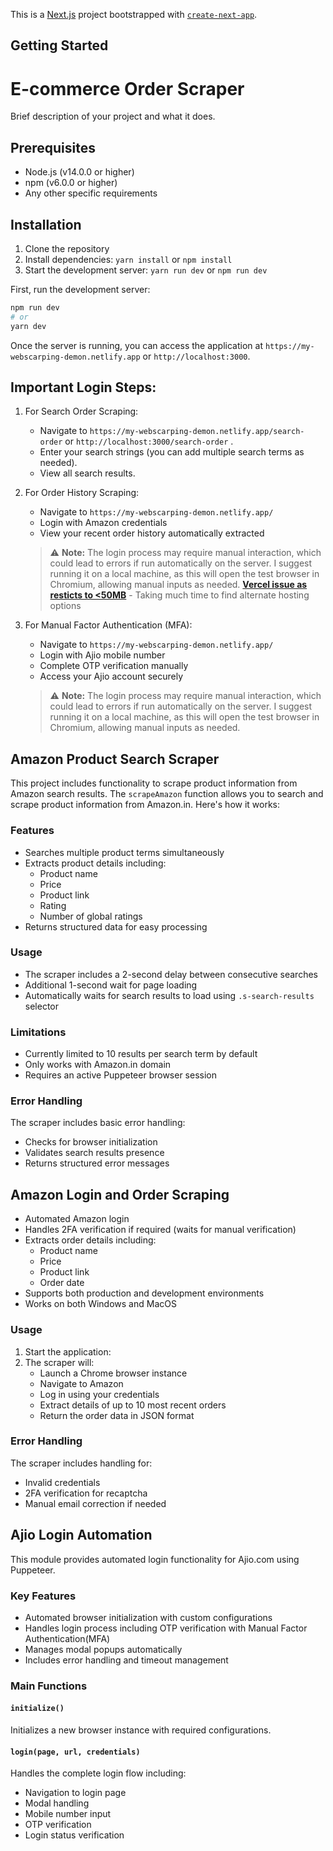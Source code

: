 This is a [Next.js](https://nextjs.org) project bootstrapped with [`create-next-app`](https://nextjs.org/docs/app/api-reference/cli/create-next-app).

## Getting Started

# E-commerce Order Scraper

Brief description of your project and what it does.

## Prerequisites

- Node.js (v14.0.0 or higher)
- npm (v6.0.0 or higher)
- Any other specific requirements

## Installation

1. Clone the repository
2. Install dependencies: `yarn install` or `npm install`
3. Start the development server: `yarn run dev` or `npm run dev`

First, run the development server:

```bash
npm run dev
# or
yarn dev
```
Once the server is running, you can access the application at `https://my-webscarping-demon.netlify.app` or `http://localhost:3000`.


## Important Login Steps:
1. For Search Order Scraping:
   - Navigate to `https://my-webscarping-demon.netlify.app/search-order` or `http://localhost:3000/search-order` .
   - Enter your search strings (you can add multiple search terms as needed).
   - View all search results.

2. For Order History Scraping:
   - Navigate to `https://my-webscarping-demon.netlify.app/`
   - Login with Amazon credentials
   - View your recent order history automatically extracted

    > ⚠️ **Note:** The login process may require manual interaction, which could lead to errors if run automatically on the server. I suggest running it on a local machine, as this will open the test browser in Chromium, allowing manual inputs as needed.
**[Vercel issue as resticts to <50MB](https://github.com/orgs/vercel/discussions/124)** - Taking much time to find alternate hosting options

3. For Manual Factor Authentication (MFA):
   - Navigate to `https://my-webscarping-demon.netlify.app/`
   - Login with Ajio mobile number
   - Complete OTP verification manually
   - Access your Ajio account securely

    > ⚠️ **Note:** The login process may require manual interaction, which could lead to errors if run automatically on the server. I suggest running it on a local machine, as this will open the test browser in Chromium, allowing manual inputs as needed.

## Amazon Product Search Scraper
This project includes functionality to scrape product information from Amazon search results.
The `scrapeAmazon` function allows you to search and scrape product information from Amazon.in. Here's how it works:

### Features

- Searches multiple product terms simultaneously
- Extracts product details including:
  - Product name
  - Price
  - Product link
  - Rating
  - Number of global ratings
- Returns structured data for easy processing

### Usage

- The scraper includes a 2-second delay between consecutive searches
- Additional 1-second wait for page loading
- Automatically waits for search results to load using `.s-search-results` selector

### Limitations

- Currently limited to 10 results per search term by default
- Only works with Amazon.in domain
- Requires an active Puppeteer browser session

### Error Handling

The scraper includes basic error handling:
- Checks for browser initialization
- Validates search results presence
- Returns structured error messages


## Amazon Login and Order Scraping
- Automated Amazon login
- Handles 2FA verification if required (waits for manual verification)
- Extracts order details including:
  - Product name
  - Price
  - Product link
  - Order date
- Supports both production and development environments
- Works on both Windows and MacOS

### Usage

1. Start the application:
2. The scraper will:
   - Launch a Chrome browser instance
   - Navigate to Amazon
   - Log in using your credentials
   - Extract details of up to 10 most recent orders
   - Return the order data in JSON format

### Error Handling

The scraper includes handling for:
- Invalid credentials
- 2FA verification for recaptcha
- Manual email correction if needed


## Ajio Login Automation

This module provides automated login functionality for Ajio.com using Puppeteer.

### Key Features

- Automated browser initialization with custom configurations
- Handles login process including OTP verification with Manual Factor Authentication(MFA)
- Manages modal popups automatically
- Includes error handling and timeout management

### Main Functions

#### `initialize()`
Initializes a new browser instance with required configurations.


#### `login(page, url, credentials)`
Handles the complete login flow including:
- Navigation to login page
- Modal handling
- Mobile number input
- OTP verification
- Login status verification
